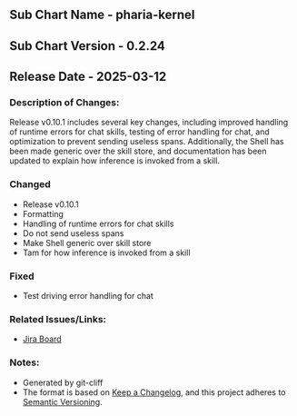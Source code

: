 ## Sub Chart Name - pharia-kernel
## Sub Chart Version - 0.2.24
## Release Date - 2025-03-12

### Description of Changes:

Release v0.10.1 includes several key changes, including improved handling of runtime errors for chat skills, testing of error handling for chat, and optimization to prevent sending useless spans. Additionally, the Shell has been made generic over the skill store, and documentation has been updated to explain how inference is invoked from a skill.

### Changed

- Release v0.10.1
- Formatting
- Handling of runtime errors for chat skills
- Do not send useless spans
- Make Shell generic over skill store
- Tam for how inference is invoked from a skill

### Fixed

- Test driving error handling for chat

### Related Issues/Links:
- [Jira Board](https://aleph-alpha.atlassian.net/jira/software/projects/PK/boards/160)

### Notes:
- Generated by git-cliff
- The format is based on [Keep a Changelog](https://keepachangelog.com/en/1.0.0/),
and this project adheres to [Semantic Versioning](https://semver.org/spec/v2.0.0.html).
